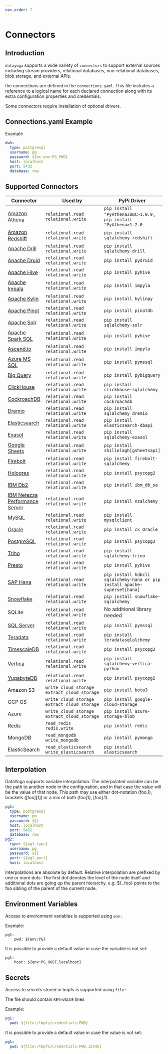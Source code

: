 ```yaml
---
nav_order: 7
---
```


# Connectors

## Introduction

`datayoga` supports a wide variety of `connectors` to support external sources including stream providers, relational databases, non-relational databases, blob storage, and external APIs.

the connections are defined in the `connections.yaml`. This file includes a reference to a logical name for each declared connection along with its extra configuration properties and credentials.

Some connectors require installation of optional drivers.

## Connections.yaml Example

Example

```yaml
dwh:
  type: postgresql
  username: pg
  password: ${oc.env:PG_PWD}
  host: localhost
  port: 5432
  database: rww
```

## Supported Connectors

| Connector                                                 | Used by                                       | PyPi Driver                                                               | Connector Properties                                                                                        |
| --------------------------------------------------------- | --------------------------------------------- | ------------------------------------------------------------------------- | ----------------------------------------------------------------------------------------------------------- |
| [Amazon Athena](/docs/databases/athena)                   | `relational.read` `relational.write`          | `pip install "PyAthenaJDBC>1.0.9` , `pip install "PyAthena>1.2.0`         | `aws_access_key_id` `aws_secret_access_key` `region_name`                                                   |
| [Amazon Redshift](/docs/databases/redshift)               | `relational.read` `relational.write`          | `pip install sqlalchemy-redshift`                                         | `username` `password` `aws_end_point` `database`                                                            |
| [Apache Drill](/docs/databases/drill)                     | `relational.read` `relational.write`          | `pip install sqlalchemy-drill`                                            |                                                                                                             |
| [Apache Druid](/docs/databases/druid)                     | `relational.read` `relational.write`          | `pip install pydruid`                                                     | `username` `password` `host` `port`                                                                         |
| [Apache Hive](/docs/databases/hive)                       | `relational.read` `relational.write`          | `pip install pyhive`                                                      | `host` `port` `database`                                                                                    |
| [Apache Impala](/docs/databases/impala)                   | `relational.read` `relational.write`          | `pip install impyla`                                                      | `host` `port` `database`                                                                                    |
| [Apache Kylin](/docs/databases/kylin)                     | `relational.read` `relational.write`          | `pip install kylinpy`                                                     | `host` `port` `database` `password` `project`                                                               |
| [Apache Pinot](/docs/databases/pinot)                     | `relational.read` `relational.write`          | `pip install pinotdb`                                                     | `broker` `server`                                                                                           |
| [Apache Solr](/docs/databases/solr)                       | `relational.read` `relational.write`          | `pip install sqlalchemy-solr`                                             | `username` `password` `host` `port` `server_path` `collection`                                              |
| [Apache Spark SQL](/docs/databases/spark-sql)             | `relational.read` `relational.write`          | `pip install pyhive`                                                      | `host` `port` `database`                                                                                    |
| [Ascend.io](/docs/databases/ascend)                       | `relational.read` `relational.write`          | `pip install impyla`                                                      | `host` `port` `database`                                                                                    |
| [Azure MS SQL](/docs/databases/sql-server)                | `relational.read` `relational.write`          | `pip install pymssql`                                                     | `mssql+pymssql://UserName@presetSQL:TestPassword@presetSQL.database.windows.net:1433/TestSchema`            |
| [Big Query](/docs/databases/bigquery)                     | `relational.read` `relational.write`          | `pip install pybigquery`                                                  | `bigquery://{project_id}`                                                                                   |
| [ClickHouse](/docs/databases/clickhouse)                  | `relational.read` `relational.write`          | `pip install clickhouse-sqlalchemy`                                       | `clickhouse+native://{username}:{password}@{hostname}:{port}/{database}`                                    |
| [CockroachDB](/docs/databases/cockroachdb)                | `relational.read` `relational.write`          | `pip install cockroachdb`                                                 | `cockroachdb://root@{hostname}:{port}/{database}?sslmode=disable`                                           |
| [Dremio](/docs/databases/dremio)                          | `relational.read` `relational.write`          | `pip install sqlalchemy_dremio`                                           | `dremio://user:pwd@host:31010/`                                                                             |
| [Elasticsearch](/docs/databases/elasticsearch)            | `relational.read` `relational.write`          | `pip install elasticsearch-dbapi`                                         | `elasticsearch+http://{user}:{password}@{host}:9200/`                                                       |
| [Exasol](/docs/databases/exasol)                          | `relational.read` `relational.write`          | `pip install sqlalchemy-exasol`                                           | `exa+pyodbc://{username}:{password}@{hostname}:{port}/my_schema?CONNECTIONLCALL=en_US.UTF-8&driver=EXAODBC` |
| [Google Sheets](/docs/databases/google-sheets)            | `relational.read` `relational.write`          | `pip install shillelagh[gsheetsapi]`                                      | `gsheets://`                                                                                                |
| [Firebolt](/docs/databases/firebolt)                      | `relational.read` `relational.write`          | `pip install firebolt-sqlalchemy`                                         | `firebolt://{username}:{password}@{database} or firebolt://{username}:{password}@{database}/{engine_name}`  |
| [Hologres](/docs/databases/hologres)                      | `relational.read` `relational.write`          | `pip install psycopg2`                                                    | `postgresql+psycopg2://<UserName>:<DBPassword>@<Database Host>/<Database Name>`                             |
| [IBM Db2](/docs/databases/ibm-db2)                        | `relational.read` `relational.write`          | `pip install ibm_db_sa`                                                   | `db2+ibm_db://`                                                                                             |
| [IBM Netezza Performance Server](/docs/databases/netezza) | `relational.read` `relational.write`          | `pip install nzalchemy`                                                   | `netezza+nzpy://<UserName>:<DBPassword>@<Database Host>/<Database Name>`                                    |
| [MySQL](/docs/databases/mysql)                            | `relational.read` `relational.write`          | `pip install mysqlclient`                                                 | `mysql://<UserName>:<DBPassword>@<Database Host>/<Database Name>`                                           |
| [Oracle](/docs/databases/oracle)                          | `relational.read` `relational.write`          | `pip install cx_Oracle`                                                   | `oracle://`                                                                                                 |
| [PostgreSQL](/docs/databases/postgres)                    | `relational.read` `relational.write`          | `pip install psycopg2`                                                    | `postgresql://<UserName>:<DBPassword>@<Database Host>/<Database Name>`                                      |
| [Trino](/docs/databases/trino)                            | `relational.read` `relational.write`          | `pip install sqlalchemy-trino`                                            | `trino://{username}:{password}@{hostname}:{port}/{catalog}`                                                 |
| [Presto](/docs/databases/presto)                          | `relational.read` `relational.write`          | `pip install pyhive`                                                      | `presto://`                                                                                                 |
| [SAP Hana](/docs/databases/hana)                          | `relational.read` `relational.write`          | `pip install hdbcli sqlalchemy-hana or pip install apache-superset[hana]` | `hana://{username}:{password}@{host}:{port}`                                                                |
| [Snowflake](/docs/databases/snowflake)                    | `relational.read` `relational.write`          | `pip install snowflake-sqlalchemy`                                        | `snowflake://{user}:{password}@{account}.{region}/{database}?role={role}&warehouse={warehouse}`             |
| SQLite                                                    | `relational.read` `relational.write`          | No additional library needed                                              | `sqlite://`                                                                                                 |
| [SQL Server](/docs/databases/sql-server)                  | `relational.read` `relational.write`          | `pip install pymssql`                                                     | `mssql://`                                                                                                  |
| [Teradata](/docs/databases/teradata)                      | `relational.read` `relational.write`          | `pip install teradatasqlalchemy `                                         | `teradata://{user}:{password}@{host}`                                                                       |
| [TimescaleDB](/docs/databases/timescaledb)                | `relational.read` `relational.write`          | `pip install psycopg2`                                                    | `username` `password` `host` `port` `database`                                                              |
| [Vertica](/docs/databases/vertica)                        | `relational.read` `relational.write`          | `pip install sqlalchemy-vertica-python`                                   | `vertica+vertica_python://<UserName>:<DBPassword>@<Database Host>/<Database Name>`                          |
| [YugabyteDB](/docs/databases/yugabytedb)                  | `relational.read` `relational.write`          | `pip install psycopg2`                                                    | `postgresql://<UserName>:<DBPassword>@<Database Host>/<Database Name>`                                      |
| Amazon S3                                                 | `write_cloud_storage` `extract_cloud_storage` | `pip install boto3`                                                       |                                                                                                             |
| GCP GS                                                    | `write_cloud_storage` `extract_cloud_storage` | `pip install google-cloud-storage`                                        |                                                                                                             |
| Azure                                                     | `write_cloud_storage` `extract_cloud_storage` | `pip install azure-storage-blob`                                          |                                                                                                             |
| Redis                                                     | `read_redis` `redis.write`                    | `pip install redis`                                                       |                                                                                                             |
| MongoDB                                                   | `read_mongodb` `write_mongodb`                | `pip install pymongo`                                                     |                                                                                                             |
| ElasticSearch                                             | `read_elasticsearch` `write_elasticsearch`    | `pip install elasticsearch`                                               | `nodes` `basic_auth` `ca_certs` `api_key` `bearer_auth`                                                     |

## Interpolation

DataYoga supports variable interpolation. The interpolated variable can be the path to another node in the configuration, and in that case the value will be the value of that node. This path may use either dot-notation (foo.1), brackets ([foo][1]) or a mix of both (foo[1], [foo].1).

```yaml
pg1:
  type: postgresql
  username: pg
  password: ${}
  host: localhost
  port: 5432
  database: rww
pg2:
  type: ${pg1.type}
  username: pg
  password: ${}
  port: ${pg1.port}
  host: localhost
```

Interpolations are absolute by default. Relative interpolation are prefixed by one or more dots: The first dot denotes the level of the node itself and additional dots are going up the parent hierarchy. e.g. ${..foo} points to the foo sibling of the parent of the current node.

## Environment Variables

Access to environment variables is supported using `env:`

Example:

```
pg1:
    pwd: ${env:PG}
```

It is possible to provide a default value in case the variable is not set:

```
pg1:
    host: ${env:PG_HOST,localhost}
```

## Secrets

Access to secrets stored in tmpfs is supported using `file:`

The file should contain `KEY=VALUE` lines

Example:

```yaml
pg1:
  pwd: ${file:/tmpfs/credentials:PWD}
```

It is possible to provide a default value in case the value is not set:

```yaml
pg1:
  pwd: ${file:/tmpfs/credentials:PWD,12345}
```
